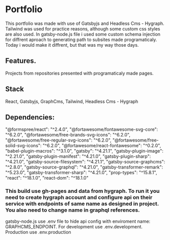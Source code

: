 # Portfolio

This portfolio was made with use of Gatsbyjs and Headless Cms - Hygraph. Tailwind was used for practice reasons, although some custom css styles are also used. In gatsby-node.js file i used some custom schema injection for diffrent aproach to generating path to subsites made programaticaly. Today i would make it diffrent, but that was my way those days.

## Features.
Projects from repositories presented with programaticaly made pages.

## Stack
React, Gatsbyjs, GraphCms, Tailwind, Headless Cms - Hygraph

## Dependencies:
  "@formspree/react": "^2.4.0", 
  "@fortawesome/fontawesome-svg-core": "^6.2.0",
  "@fortawesome/free-brands-svg-icons": "^6.2.0",
  "@fortawesome/free-regular-svg-icons": "^6.2.0",
  "@fortawesome/free-solid-svg-icons": "^6.2.0",
  "@fortawesome/react-fontawesome": "^0.2.0",
  "babel-plugin-macros": "^3.1.0",
  "gatsby": "^4.21.1",
  "gatsby-plugin-image": "^2.21.0",
  "gatsby-plugin-manifest": "^4.21.0",
  "gatsby-plugin-sharp": "^4.21.0",
  "gatsby-source-filesystem": "^4.21.1",
  "gatsby-source-graphcms": "^2.8.0",
  "gatsby-source-graphql": "^4.21.0",
  "gatsby-transformer-remark": "^5.23.0",
  "gatsby-transformer-sharp": "^4.21.0",
  "prop-types": "^15.8.1",
  "react": "^18.1.0",
  "react-dom": "^18.1.0"


### This build use gh-pages and data from hygraph. To run it you need to create hygraph account and configure api on their service with endpoints of same name as designed in project. You also need to change name in graphql references.
gatsby-node.js use .env file to hide api config with enviroment name: GRAPHCMS_ENDPOINT. For development use .env.development. Production use .env.production 


